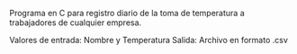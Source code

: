 Programa en C para registro diario de la toma de temperatura a trabajadores de cualquier empresa.

Valores de entrada: Nombre y Temperatura
Salida: Archivo en formato .csv  
